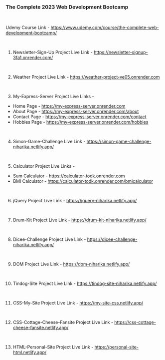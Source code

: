 ### The Complete 2023 Web Development Bootcamp

<br>

Udemy Course Link - https://www.udemy.com/course/the-complete-web-development-bootcamp/

<br>

1. Newsletter-Sign-Up Project Live Link - https://newsletter-signup-3fa1.onrender.com/

<br>

2. Weather Project Live Link - https://weather-project-ve05.onrender.com

<br>

3. My-Express-Server Project Live Links -

- Home Page - https://my-express-server.onrender.com
- About Page - https://my-express-server.onrender.com/about
- Contact Page - https://my-express-server.onrender.com/contact
- Hobbies Page - https://my-express-server.onrender.com/hobbies

<br>

4. Simon-Game-Challenge Live Link - https://simon-game-challenge-niharika.netlify.app/

<br>

5. Calculator Project Live Links -

- Sum Calculator - https://calculator-todk.onrender.com
- BMI Calculator - https://calculator-todk.onrender.com/bmicalculator

<br>

6. jQuery Project Live Link - https://jquery-niharika.netlify.app/

<br>

7. Drum-Kit Project Live Link - https://drum-kit-niharika.netlify.app/

<br>

8. Dicee-Challenge Project Live Link - https://dicee-challenge-niharika.netlify.app/

<br>

9. DOM Project Live Link - https://dom-niharika.netlify.app/

<br>

10. Tindog-Site Project Live Link - https://tindog-site-niharika.netlify.app/

<br>

11. CSS-My-Site Project Live Link - https://my-site-css.netlify.app/

<br>

12. CSS-Cottage-Cheese-Fansite Project Live Link - https://css-cottage-cheese-fansite.netlify.app/

<br>

13. HTML-Personal-Site Project Live Link - https://personal-site-html.netlify.app/
